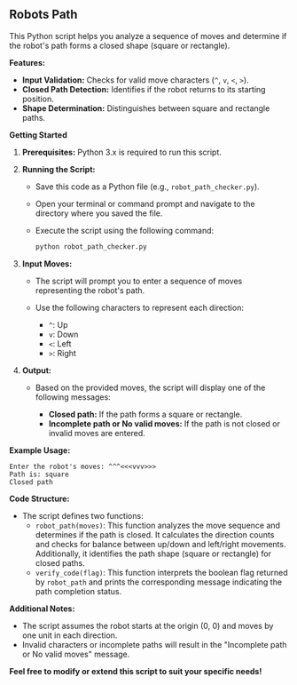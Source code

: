 ## Robots Path

This Python script helps you analyze a sequence of moves and determine if the robot's path forms a closed shape (square or rectangle).

**Features:**

- **Input Validation:** Checks for valid move characters (`^`, `v`, `<`, `>`).
- **Closed Path Detection:** Identifies if the robot returns to its starting position.
- **Shape Determination:** Distinguishes between square and rectangle paths.

**Getting Started**

1. **Prerequisites:** Python 3.x is required to run this script.

2. **Running the Script:**
   - Save this code as a Python file (e.g., `robot_path_checker.py`).
   - Open your terminal or command prompt and navigate to the directory where you saved the file.
   - Execute the script using the following command:

     ```bash
     python robot_path_checker.py
     ```

3. **Input Moves:**
   - The script will prompt you to enter a sequence of moves representing the robot's path.
   - Use the following characters to represent each direction:

     - `^`: Up
     - `v`: Down
     - `<`: Left
     - `>`: Right

4. **Output:**
   - Based on the provided moves, the script will display one of the following messages:

     - **Closed path:** If the path forms a square or rectangle.
     - **Incomplete path or No valid moves:** If the path is not closed or invalid moves are entered.

**Example Usage:**

```
Enter the robot's moves: ^^^<<<vvv>>>
Path is: square
Closed path
```

**Code Structure:**

- The script defines two functions:
    - `robot_path(moves)`:  This function analyzes the move sequence and determines if the path is closed. It calculates the direction counts and checks for balance between up/down and left/right movements. Additionally, it identifies the path shape (square or rectangle) for closed paths.
    - `verify_code(flag)`: This function interprets the boolean flag returned by `robot_path` and prints the corresponding message indicating the path completion status.

**Additional Notes:**

- The script assumes the robot starts at the origin (0, 0) and moves by one unit in each direction.
- Invalid characters or incomplete paths will result in the "Incomplete path or No valid moves" message.

**Feel free to modify or extend this script to suit your specific needs!**
